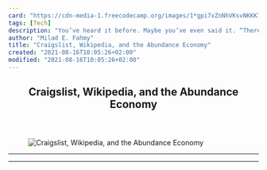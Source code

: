 ```yaml
---
card: "https://cdn-media-1.freecodecamp.org/images/1*gpi7xZnNhVKsvNKKK7aR2Q.jpeg"
tags: [Tech]
description: "You’ve heard it before. Maybe you’ve even said it. “There’s n"
author: "Milad E. Fahmy"
title: "Craigslist, Wikipedia, and the Abundance Economy"
created: "2021-08-16T10:05:26+02:00"
modified: "2021-08-16T10:05:26+02:00"
---
```

<div class="site-wrapper">
<main id="site-main" class="site-main outer">
<div class="inner">
<article class="post-full post tag-tech tag-web-development tag-startup tag-life-lessons tag-design ">
<header class="post-full-header">
<h1 class="post-full-title">Craigslist, Wikipedia, and the Abundance Economy</h1>
</header>
<figure class="post-full-image">
<picture>
<source media="(max-width: 700px)" sizes="1px" srcset="data:image/gif;base64,R0lGODlhAQABAIAAAAAAAP///yH5BAEAAAAALAAAAAABAAEAAAIBRAA7 1w">
<source media="(min-width: 701px)" sizes="(max-width: 800px) 400px,
(max-width: 1170px) 700px,
1400px" srcset="https://cdn-media-1.freecodecamp.org/images/1*gpi7xZnNhVKsvNKKK7aR2Q.jpeg 300w,
https://cdn-media-1.freecodecamp.org/images/1*gpi7xZnNhVKsvNKKK7aR2Q.jpeg 600w,
https://cdn-media-1.freecodecamp.org/images/1*gpi7xZnNhVKsvNKKK7aR2Q.jpeg 1000w,
https://cdn-media-1.freecodecamp.org/images/1*gpi7xZnNhVKsvNKKK7aR2Q.jpeg 2000w">
<img onerror="this.style.display='none'" src="https://cdn-media-1.freecodecamp.org/images/1*gpi7xZnNhVKsvNKKK7aR2Q.jpeg" alt="Craigslist, Wikipedia, and the Abundance Economy">
</picture>
</figure>
<section class="post-full-content">
<div class="post-content">
</div>
<hr>
<hr>
</section>
</article>
</div>
</main>
</div>
<!-- Google Tag Manager (noscript) -->
<!-- End Google Tag Manager (noscript) -->
